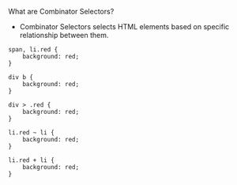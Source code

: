 
What are Combinator Selectors?
- Combinator Selectors selects HTML elements based on specific relationship between them.

```
span, li.red {
	background: red;
}

div b {
	background: red;
}

div > .red {
	background: red;
}

li.red ~ li {
	background: red;
}

li.red + li {
	background: red;
}
```